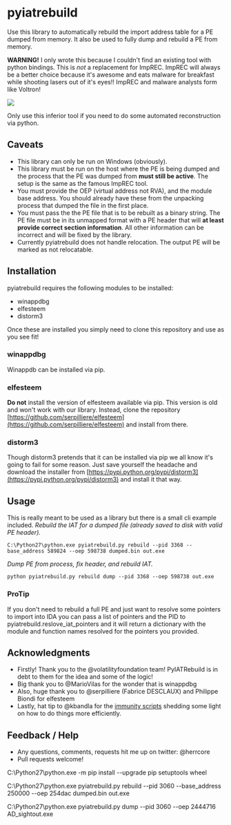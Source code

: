 # pyiatrebuild
Use this library to automatically rebuild the import address table for a PE dumped from memory. It also be used to fully dump and rebuild a PE from memory.


**WARNING!** I only wrote this because I couldn't find an existing tool with python bindings. 
This is _not_ a replacement for ImpREC. ImpREC will always be a better choice because it's awesome and eats malware for breakfast while shooting lasers out of it's eyes!! ImpREC and malware analysts form like Voltron! 

![](http://reactiongifs.me/wp-content/uploads/2013/12/Christmas-reindeer-transformer-santa-claus-warrior-psychedelic-reindeer.gif)

Only use this inferior tool if you need to do some automated reconstruction via python.

## Caveats 
* This library can only be run on Windows (obviously).
* This library must be run on the host where the PE is being dumped and the process that the PE was dumped from **must still be active**. The setup is the same as the famous ImpREC tool. 
* You must provide the OEP (virtual address not RVA), and the module base address. You should already have these from the unpacking process that dumped the file in the first place.
* You must pass the the PE file that is to be rebuilt as a binary string. The PE file must be in its unmapped format with a PE header that will **at least provide correct section information**. All other information can be incorrect and will be fixed by the library.
* Currently pyiatrebuild does not handle relocation. The output PE will be marked as not relocatable. 

## Installation 
pyiatrebuild requires the following modules to be installed:
* winappdbg
* elfesteem
* distorm3

Once these are installed you simply need to clone this repository and use as you see fit!

### winappdbg
Winappdb can be installed via pip.

### elfesteem
**Do not** install the version of elfesteem available via pip. This version is old and won't work with our library. Instead, clone the repository [https://github.com/serpilliere/elfesteem](https://github.com/serpilliere/elfesteem) and install from there.

### distorm3
Though distorm3 pretends that it can be installed via pip we all know it's going to fail for some reason. Just save yourself the headache and download the installer from [https://pypi.python.org/pypi/distorm3](https://pypi.python.org/pypi/distorm3) and install it that way.

## Usage
This is really meant to be used as a library but there is a small cli example included.
*Rebuild the IAT for a dumped file (already saved to disk with valid PE header).*
 
`C:\Python27\python.exe pyiatrebuild.py rebuild --pid 3368 --base_address 589824 --oep 598738 dumped.bin out.exe`

*Dump PE from process, fix header, and rebuild IAT.*
 
`python pyiatrebuild.py rebuild dump --pid 3368 --oep 598738 out.exe`

### ProTip
If you don't need to rebuild a full PE and just want to resolve some pointers to import into IDA you can pass a list of pointers and the PID to pyiatrebuild.reslove_iat_pointers and it will return a dictionary with the module and function names resolved for the pointers you provided. 

## Acknowledgments
* Firstly! Thank you to the @volatilityfoundation team! PyIATRebuild is in debt to them for the idea and some of the logic!
* Big thank you to @MarioVilas for the wonder that is winappdbg
* Also, huge thank you to @serpilliere (Fabrice DESCLAUX) and Philippe Biondi for elfesteem
* Lastly, hat tip to @kbandla for the [immunity scripts](https://github.com/kbandla/ImmunityDebuggerScripts) shedding some light on how to do things more efficiently.


## Feedback / Help
* Any questions, comments, requests hit me up on twitter: @herrcore 
* Pull requests welcome!

C:\Python27\python.exe -m pip install --upgrade pip setuptools wheel


C:\Python27\python.exe pyiatrebuild.py rebuild --pid 3060 --base_address 250000 --oep 254dac dumped.bin out.exe

C:\Python27\python.exe pyiatrebuild.py dump --pid 3060 --oep 2444716 AD_sightout.exe
